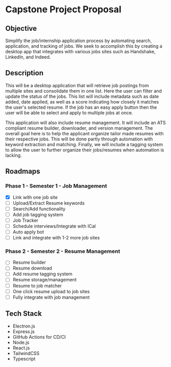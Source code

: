 # Capstone Project Proposal

## Objective

Simplify the job/internship application process by automating search, application, and tracking of jobs. We seek to accomplish this by creating a desktop app that integrates with various jobs sites such as Handshake, LinkedIn, and Indeed.

## Description

This will be a desktop application that will retrieve job postings from multiple sites and consolidate them in one list. Here the user can filter and update the status of the jobs. This list will include metadata such as date added, date applied, as well as a score indicating how closely it matches the user's selected resume. If the job has an easy apply button then the user will be able to select and apply to multiple jobs at once.

This application will also include resume management. It will include an ATS compliant resume builder, downloader, and version management. The overall goal here is to help the applicant organize tailor made resumes with their respective jobs. This will be done partly through automation with keyword extraction and matching. Finally, we will include a tagging system to allow the user to further organize their jobs/resumes when automation is lacking.

## Roadmaps

### Phase 1 - Semester 1 - Job Management

- [x] Link with one job site
- [ ] Upload/Extract Resume keywords
- [ ] Search/Add functionality
- [ ] Add job tagging system
- [ ] Job Tracker
- [ ] Schedule interviews/Integrate with ICal
- [ ] Auto apply bot
- [ ] Link and integrate with 1-2 more job sites

### Phase 2 - Semester 2 - Resume Management

- [ ] Resume builder
- [ ] Resume download
- [ ] Add resume tagging system
- [ ] Resume storage/management
- [ ] Resume to job matcher
- [ ] One click resume upload to job sites
- [ ] Fully integrate with job management

## Tech Stack

- Electron.js
- Express.js
- GitHub Actions for CD/CI
- Node.js
- React.js
- TailwindCSS
- Typescript
